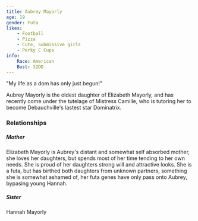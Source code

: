 ```yaml
---
title: Aubrey Mayorly
age: 19
gender: Futa
likes: 
    - Football
    - Pizza
    - Cute, Submissive girls
    - Perky C Cups
info:
    Race: American
    Bust: 32DD
---
```


"My life as a dom has only just begun!"

Aubrey Mayorly is the oldest daughter of Elizabeth Mayorly, and has recently come under the tutelage of Mistress Camille, who is tutoring her to become Debauchville's lastest star Dominatrix.


### Relationships

##### Mother

Elizabeth Mayorly is Aubrey's distant and somewhat self absorbed mother, she loves her daughters, but spends most of her time tending to her own needs. She is proud of her daughters strong will and attractive looks. She is a futa, but has birthed both daughters from unknown partners, something she is somewhat ashamed of, her futa genes have only pass onto Aubrey, bypasing young Hannah.

##### Sister

Hannah Mayorly